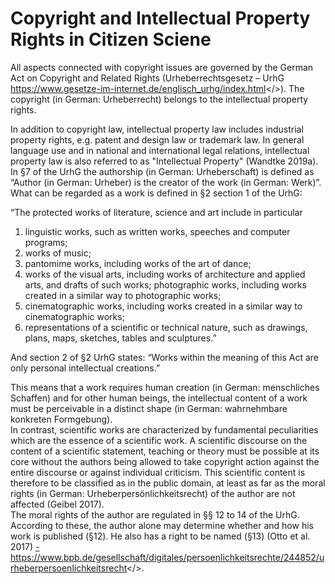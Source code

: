 # Copyright and Intellectual Property Rights in Citizen Sciene

All aspects connected with copyright issues are governed by the German Act on Copyright and Related Rights  (Urheberrechtsgesetz – UrhG <a href="https://www.gesetze-im-internet.de/englisch_urhg/index.html"> https://www.gesetze-im-internet.de/englisch_urhg/index.html</>). The copyright (in German: Urheberrecht) belongs to the intellectual property rights. 

In addition to copyright law, intellectual property law includes industrial property rights, e.g. patent and design law or trademark law. In general language use and in national and international legal relations, intellectual property law is also referred to as "Intellectual Property" (Wandtke 2019a).  
In §7 of the UrhG the authorship (in German: Urheberschaft) is defined as “Author (in German: Urheber) is the creator of the work (in German: Werk)”.  
What can be regarded as a work is defined in §2 section 1 of the UrhG:  

“The protected works of literature, science and art include in particular
<ol type ="1">
<li> linguistic works, such as written works, speeches and computer programs;</li>
<li> works of music;</li>
<li> pantomime works, including works of the art of dance;</li>
<li> works of the visual arts, including works of architecture and applied arts, and drafts of such works; photographic works, including works created in a similar way to photographic works;</li>
<li> cinematographic works, including works created in a similar way to cinematographic works;</li>
<li> representations of a scientific or technical nature, such as drawings, plans, maps, sketches, tables and sculptures.”</li>
</ol>
  
And section 2 of §2 UrhG states: “Works within the meaning of this Act are only personal intellectual creations.”  

This means that a work requires human creation (in German: menschliches Schaffen) and for other human beings, the intellectual content of a work must be perceivable in a distinct shape (in German: wahrnehmbare konkreten Formgebung).  
In contrast, scientific works are characterized by fundamental peculiarities which are the essence of a scientific work. A scientific discourse on the content of a scientific statement, teaching or theory must be possible at its core without the authors being allowed to take copyright action against the entire discourse or against individual criticism. This scientific content is therefore to be classified as in the public domain, at least as far as the moral rights (in German: Urheberpersönlichkeitsrecht) of the author are not affected (Geibel 2017).  
The moral rights of the author are regulated in §§ 12 to 14 of the UrhG. According to these, the author alone may determine whether and how his work is published (§12). He also has a right to be named (§13) (Otto et al. 2017) <a href="https://www.bpb.de/gesellschaft/digitales/persoenlichkeitsrechte/244852/urheberpersoenlichkeitsrecht"> - https://www.bpb.de/gesellschaft/digitales/persoenlichkeitsrechte/244852/urheberpersoenlichkeitsrecht</>.
  
